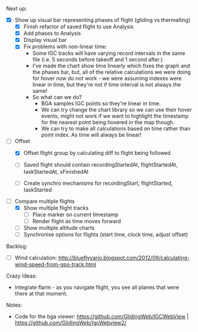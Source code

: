 Next up:

- [x] Show up visual bar representing phases of flight (gliding vs thermalling)
    - [x] Finish refactor of saved flight to use Analysis
    - [x] Add phases to Analysis
    - [x] Display visual bar
    - [x] Fix problems with non-linear time:
      - Some IGC tracks will have varying record intervals in the same file
          (i.e. 5 seconds before takeoff and 1 second after.)
      - I've made the chart show time linearly which fixes the graph and the
          phases bar, but, all of the relative calculations we were doing for
          hover now do not work - we were assuming indexes were linear in time,
          but they're not if time interval is not always the same!
      - So what can we do?
          - BGA samples IGC points so they're linear in time.
          - We can try change the chart library so we can use their hover
              events, might not work if we want to highlight the timestamp for
              the nearest point being hovered in the map though.
          - We can try to make all calculations based on time rather than point
              index. As time will always be linear!
- [ ] Offset
  - [x] Offset flight group by calculating diff to flight being followed
  - [ ] Saved flight should contain recordingStartedAt, flightStartedAt,
      taskStartedAt, xFinishedAt
  - [ ] Create synchro mechanisms for recordingStart, flightStarted, taskStarted


- [ ] Compare multiple flights
  - [x] Show multiple flight tracks
      - [ ] Place marker on current timestamp
      - [ ] Render flight as time moves forward
  - [ ] Show multiple altitude charts
  - [ ] Synchronise options for flights (start time, clock time, adjust offset)

Backlog:
  - [ ] Wind calculation: http://blueflyvario.blogspot.com/2012/09/calculating-wind-speed-from-gps-track.html

Crazy Ideas:

- Integrate flarm - as you navigate flight, you see all planes that were there
    at that moment.

Notes:

- Code for the bga viewer: https://github.com/GlidingWeb/IGCWebView | https://github.com/GlidingWeb/IgcWebview2/
